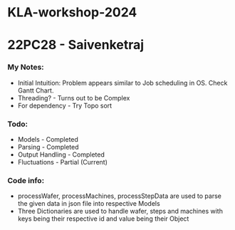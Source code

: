 # KLA-workshop-2024 
# 22PC28 - Saivenketraj

### My Notes:
* Initial Intuition: Problem appears similar to Job scheduling in OS. Check Gantt Chart. 
* Threading? - Turns out to be Complex
* For dependency - Try Topo sort

### Todo:
* Models - Completed
* Parsing - Completed
* Output Handling - Completed
* Fluctuations - Partial (Current)

### Code info:
* processWafer, processMachines, processStepData are used to parse the given data in json file into respective Models
* Three Dictionaries are used to handle wafer, steps and machines with keys being their respective id and value being their Object
